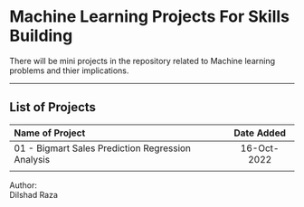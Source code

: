 # **Machine Learning Projects For Skills Building**

There will be mini projects in the repository related to Machine learning problems and thier implications.

-----------------------------------
## **List of Projects**
| Name of Project     | Date Added |
| :---        |    :----:   |
|   01 - Bigmart Sales Prediction Regression Analysis    |  16-Oct-2022     |
|   |     |




Author:\
Dilshad Raza